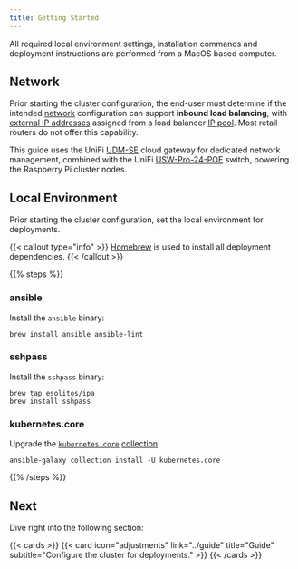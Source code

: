 ```yaml
---
title: Getting Started
---
```


All required local environment settings, installation commands and deployment instructions are performed from a MacOS based computer.

<!--more-->

## Network

Prior starting the cluster configuration, the end-user must determine if the intended [network](/k3s-cluster/tutorials/handbook/network) configuration can support **inbound load balancing**, with [external IP addresses](https://kubernetes.io/docs/tutorials/stateless-application/expose-external-ip-address) assigned from a load balancer [IP pool](https://docs.cilium.io/en/stable/network/lb-ipam). Most retail routers do not offer this capability.

This guide uses the UniFi [UDM-SE](https://store.ui.com/us/en/collections/unifi-dream-machine/products/udm-se) cloud gateway for dedicated network management, combined with the UniFi [USW-Pro-24-POE](https://store.ui.com/us/en/collections/unifi-switching-pro-power-over-ethernet/products/usw-pro-24-poe) switch, powering the Raspberry Pi cluster nodes.

## Local Environment

Prior starting the cluster configuration, set the local environment for deployments.

{{< callout type="info" >}}
  [Homebrew](https://brew.sh) is used to install all deployment dependencies.
{{< /callout >}}

{{% steps %}}

### ansible

Install the `ansible` binary:

```shell
brew install ansible ansible-lint
```

### sshpass

Install the `sshpass` binary:

```shell
brew tap esolitos/ipa
brew install sshpass
```

### kubernetes.core

Upgrade the [`kubernetes.core`](https://github.com/ansible-collections/kubernetes.core/blob/main/docs/kubernetes.core.helm_module.rst) [collection](https://docs.ansible.com/ansible/latest/collections_guide/collections_installing.html):

```shell
ansible-galaxy collection install -U kubernetes.core
```

{{% /steps %}}

## Next

Dive right into the following section:

{{< cards >}}
  {{< card icon="adjustments" link="../guide" title="Guide" subtitle="Configure the cluster for deployments." >}}
{{< /cards >}}
